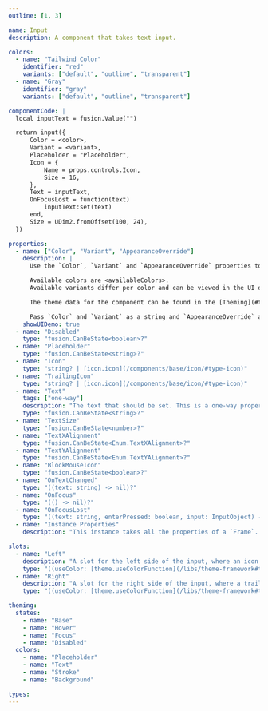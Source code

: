 ```yaml
---
outline: [1, 3]

name: Input
description: A component that takes text input.

colors:
  - name: "Tailwind Color"
    identifier: "red"
    variants: ["default", "outline", "transparent"]
  - name: "Gray"
    identifier: "gray"
    variants: ["default", "outline", "transparent"]

componentCode: |
  local inputText = fusion.Value("")

  return input({
      Color = <color>,
      Variant = <variant>,
      Placeholder = "Placeholder",
      Icon = {
          Name = props.controls.Icon,
          Size = 16,
      },
      Text = inputText,
      OnFocusLost = function(text)
          inputText:set(text)
      end,
      Size = UDim2.fromOffset(100, 24),
  })

properties:
  - name: ["Color", "Variant", "AppearanceOverride"]
    description: |
      Use the `Color`, `Variant` and `AppearanceOverride` properties to style the component.

      Available colors are <availableColors>.
      Available variants differ per color and can be viewed in the UI demo below.

      The theme data for the component can be found in the [Theming](#theming) section and can be overwritten through `AppearanceOverride`.

      Pass `Color` and `Variant` as a string and `AppearanceOverride` as an [optionalColorTable](/libs/theme-framework#type-optionalColorTable). More information on overrides can be found [here](/getting-started#appearance-overrides).
    showUIDemo: true
  - name: "Disabled"
    type: "fusion.CanBeState<boolean>?"
  - name: "Placeholder"
    type: "fusion.CanBeState<string>?"
  - name: "Icon"
    type: "string? | [icon.icon](/components/base/icon/#type-icon)"
  - name: "TrailingIcon"
    type: "string? | [icon.icon](/components/base/icon/#type-icon)"
  - name: "Text"
    tags: ["one-way"]
    description: "The text that should be set. This is a one-way property. For input validation, call `text:set(value, true)` to overwrite the existing text."
    type: "fusion.CanBeState<string>?"
  - name: "TextSize"
    type: "fusion.CanBeState<number>?"
  - name: "TextXAlignment"
    type: "fusion.CanBeState<Enum.TextXAlignment>?"
  - name: "TextYAlignment"
    type: "fusion.CanBeState<Enum.TextYAlignment>?"
  - name: "BlockMouseIcon"
    type: "fusion.CanBeState<boolean>?"
  - name: "OnTextChanged"
    type: "((text: string) -> nil)?"
  - name: "OnFocus"
    type: "(() -> nil)?"
  - name: "OnFocusLost"
    type: "((text: string, enterPressed: boolean, input: InputObject) -> nil)?"
  - name: "Instance Properties"
    description: "This instance takes all the properties of a `Frame`. `SpecialKeys`, such as `fusion.Children` will also be passed to the instance."

slots:
  - name: "Left"
    description: "A slot for the left side of the input, where an icon would normally be placed."
    type: "((useColor: [theme.useColorFunction](/libs/theme-framework#type-useColorFunction)) -> fusion.CanBeState<{ any }>)?,"
  - name: "Right"
    description: "A slot for the right side of the input, where a trailing icon would normally be placed."
    type: "((useColor: [theme.useColorFunction](/libs/theme-framework#type-useColorFunction)) -> fusion.CanBeState<{ any }>)?,"

theming:
  states:
    - name: "Base"
    - name: "Hover"
    - name: "Focus"
    - name: "Disabled"
  colors:
    - name: "Placeholder"
    - name: "Text"
    - name: "Stroke"
    - name: "Background"

types:
---
```


<ComponentView :frontmatter="$frontmatter"/>
